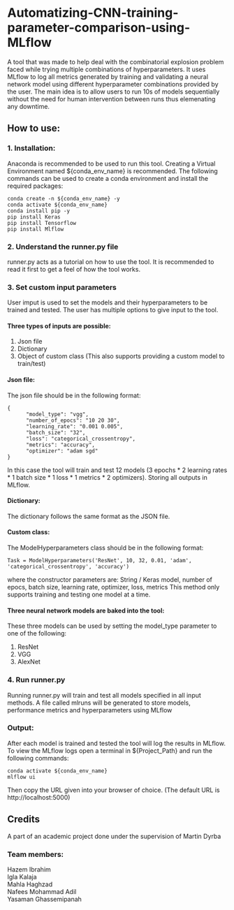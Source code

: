 # Automatizing-CNN-training-parameter-comparison-using-MLflow
A tool that was made to help deal with the combinatorial explosion problem faced while trying multiple combinations of hyperparameters. It uses MLflow to log all metrics generated by training and validating a neural network model using different hyperparameter combinations provided by the user. The main idea is to allow users to run 10s of models sequentially without the need for human intervention between runs thus elemenating any downtime.

## How to use:
### 1. Installation:
Anaconda is recommended to be used to run this tool. Creating a Virtual Environment named ${conda_env_name} is recommended. The following commands can be used to create a conda environment and install the required packages:
```
conda create -n ${conda_env_name} -y
conda activate ${conda_env_name}
conda install pip -y
pip install Keras
pip install Tensorflow
pip install Mlflow
```

### 2. Understand the runner.py file
runner.py acts as a tutorial on how to use the tool. It is recommended to read it first to get a feel of how the tool works.

### 3. Set custom input parameters
User imput is used to set the models and their hyperparameters to be trained and tested. The user has multiple options to give input to the tool.

#### Three types of inputs are possible:
1. Json file
2. Dictionary
3. Object of custom class (This also supports providing a custom model to train/test)

#### Json file:
The json file should be in the following format:
```
{
      "model_type": "vgg",
      "number_of_epocs": "10 20 30",
      "learning_rate": "0.001 0.005",
      "batch_size": "32",
      "loss": "categorical_crossentropy",
      "metrics": "accuracy",
      "optimizer": "adam sgd"
}
```
In this case the tool will train and test 12 models (3 epochs * 2 learning rates * 1 batch size * 1 loss * 1 metrics * 2 optimizers). Storing all outputs in MLflow.

#### Dictionary:
The dictionary follows the same format as the JSON file.

#### Custom class:
The ModelHyperparameters class should be in the following format:
```
Task = ModelHyperparameters('ResNet', 10, 32, 0.01, 'adam', 'categorical_crossentropy', 'accuracy')
```
where the constructor parameters are:
String / Keras model, number of epocs, batch size, learning rate, optimizer, loss, metrics
This method only supports training and testing one model at a time.

#### Three neural network models are baked into the tool:
These three models can be used by setting the model_type parameter to one of the following:
1. ResNet
2. VGG
3. AlexNet

### 4. Run runner.py
Running runner.py will train and test all models specified in all input methods. A file called mlruns will be generated to store models, performance metrics and hyperparameters using MLflow

### Output:
After each model is trained and tested the tool will log the results in MLflow. To view the MLflow logs open a terminal in ${Project_Path} and run the following commands:
```
conda activate ${conda_env_name}
mlflow ui
```
Then copy the URL given into your browser of choice. (The default URL is http://localhost:5000)

## Credits
A part of an academic project done under the supervision of Martin Dyrba

### Team members:
Hazem Ibrahim  
Igla Kalaja  
Mahla Haghzad  
Nafees Mohammad Adil  
Yasaman Ghassemipanah
